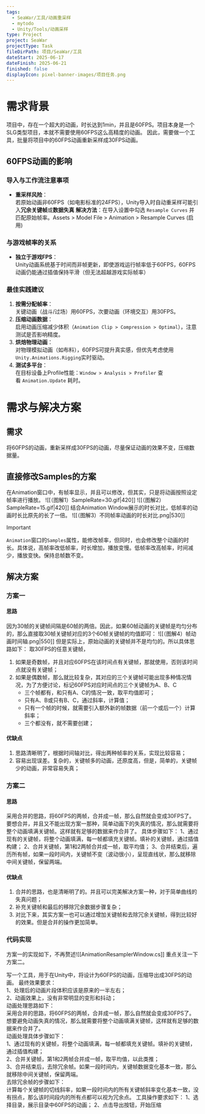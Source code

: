 ```yaml
---
tags:
  - SeaWar/工具/动画重采样
  - mytodo
  - Unity/Tools/动画采样
type: Project
project: SeaWar
projectType: Task
fileDirPath: 项目/SeaWar/工具
dateStart: 2025-06-17
dateFinish: 2025-06-21
finished: false
displayIcon: pixel-banner-images/项目任务.png
---
```

# 需求背景
项目中，存在一个超大的动画，时长达到1min，并且是60FPS。项目本身是一个SLG类型项目，本就不需要使用60FPS这么高精度的动画。
因此，需要做一个工具，批量将项目中的60FPS动画重新采样成30FPS动画。
## 60FPS动画的影响
### **导入与工作流注意事项**
- **重采样风险**：  
    若原始动画非60FPS（如电影标准的24FPS），Unity导入时自动重采样可能引入**冗余关键帧**或**数据失真**
    **解决方法**：在导入设置中勾选 `Resample Curves` 并匹配原始帧率。Assets > Model File > Animation > Resample Curves (启用)
### **与游戏帧率的关系**
- **独立于游戏FPS**：  
    Unity动画系统基于时间而非帧更新，即使游戏运行帧率低于60FPS，60FPS动画仍能通过插值保持平滑（但无法超越游戏实际帧率）
### **最佳实践建议**
1. **按需分配帧率**：  
    关键动画（战斗/过场）用60FPS，次要动画（环境交互）用30FPS。
2. **压缩动画数据**：  
    启用动画压缩减少体积（`Animation Clip > Compression > Optimal`），注意测试是否影响精度。
3. **烘焙物理动画**：  
    对物理模拟动画（如布料），60FPS可提升真实感，但优先考虑使用`Unity.Animations.Rigging`实时驱动。
4. **测试多平台**：  
    在目标设备上Profile性能：`Window > Analysis > Profiler` 查看 `Animation.Update` 耗时。
# 需求与解决方案
## 需求
将60FPS的动画，重新采样成30FPS的动画，尽量保证动画的效果不变，压缩数据量。
## 直接修改Samples的方案
在Animation窗口中，有帧率显示，并且可以修改，但其实，只是将动画按照设定帧率进行播放。
![[（图解1）SampleRate=30.gif|420]]
![[（图解2）SampleRate=15.gif|420]]
结合Animation Window展示的时长对比，低帧率的动画时长比原先的长了一倍。
![[（图解3）不同帧率动画的时长对比.png|530]]
>[!IMPORTANT]
>`Animation`窗口的`Samples`属性，能修改帧率，但同时，也会修改整个动画的时长。具体说，高帧率改低帧率，时长增加，播放变慢。低帧率改高帧率，时间减少，播放变快。保持总帧数不变。
## 解决方案
### **方案一**
#### 思路
因为30帧的关键帧间隔是60帧的两倍。因此，如果60帧动画的关键帧是均匀分布的，那么直接取30帧关键帧对应的3个60帧关键帧的均值即可：
![[（图解4）帧动画时间轴.png|550]]
但是实际上，原始动画的关键帧并不是均匀的。所以具体思路如下：
取30FPS的任意关键帧，
1. 如果是奇数帧，并且对应60FPS在该时间点有关键帧，那就使用，否则该时间点就没有关键帧；
2. 如果是偶数帧，那么就比较复杂，其对应的三个关键帧可能出现多种情况情况，为了方便讨论，标记60FPS对应时间点的三个关键帧为A、B、C
	- 三个帧都有，和只有A、C的情况一致，取平均值即可；
	- 只有A、B或只有B、C，通过斜率，计算值；
	- 只有一个帧的时候，就需要引入额外新的帧数据（前一个或后一个）计算斜率；
	- 三个都没有，就不需要创建；
#### 优缺点
1. 思路清晰明了，根据时间轴对比，得出两种帧率的关系，实现比较容易；
2. 容易出现误差。复杂的，关键帧多的动画，还原度高，但是，简单的，关键帧少的动画，非常容易失真；
### **方案二**
#### 思路
采用合并的思路，将60FPS的两帧，合并成一帧，那么自然就会变成30FPS了。要想合并，并且又不能出现方案一那种，简单动画下的失真的情况，那么就需要将整个动画填满关键帧。这样就有足够的数据来作合并了。
具体步骤如下：
1、通过现有的关键帧，将整个动画填满，每一帧都填充关键帧。填补的关键帧，通过插值构建；
2、合并关键帧，第1和2两帧合并成一帧，取平均值；
3、合并结束后，遍历所有帧，如果一段时间内，关键帧不变（波动很小），呈现直线状，那么就移除中间关键帧，保留两端。
#### 优缺点
1. 合并的思路，也是清晰明了的。并且可以完美解决方案一种，对于简单曲线的失真问题；
2. 补充关键帧和最后的移除冗余数据步骤复杂；
3. 对比下来，其实方案一也可以通过增加关键帧和去除冗余关键帧，得到比较好的效果。但是合并的操作更加简单。
### 代码实现
方案一的实现如下，不再赘述![[AnimationResamplerWindow.cs]]
重点关注一下方案二。




写一个工具，用于在Unity中，将设计为60FPS的动画，压缩导出成30FPS的动画。
最终效果要求：  
1、处理后的动画片段体积应该是原来的一半左右；  
2、动画效果上，没有非常明显的变形和抖动；  
动画处理思路如下：  
采用合并的思路，将60FPS的两帧，合并成一帧，那么自然就会变成30FPS了。想要避免动画失真的情况，那么就需要将整个动画填满关键帧，这样就有足够的数据来作合并了。  
动画处理具体步骤如下：  
1、通过现有的关键帧，将整个动画填满，每一帧都填充关键帧。填补的关键帧，通过插值构建；  
2、合并关键帧，第1和2两帧合并成一帧，取平均值，以此类推；  
3、合并结束后，去除冗余帧。如果一段时间内，关键帧数据变化基本一致，那么就移除中间关键帧，保留两端。  
去除冗余帧的步骤如下：  
计算每个关键帧的切线斜率，如果一段时间内的所有关键帧斜率变化基本一致，没有拐点，那么该时间段内的所有点都可以视为冗余点。
工具操作要求如下：
1、选择目录，展示目录中60FPS的动画；
2、点击导出按钮，开始压缩

